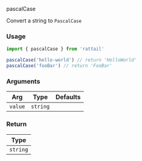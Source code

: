 pascalCase

Convert a string to `PascalCase`

### Usage

```ts
import { pascalCase } from 'rattail'

pascalCase('hello-world') // return 'HelloWorld'
pascalCase('fooBar') // return 'FooBar'
```

### Arguments

| Arg     |   Type   | Defaults |
| ------- | :------: | -------: |
| `value` | `string` |          |

### Return

|   Type   |
| :------: |
| `string` |
